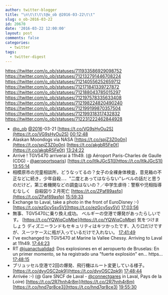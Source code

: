 ```yaml
---
author: twitter-blogger
title: "\n\t\t\t\t@o_ob @2016-03-22\t\t"
slug: o_ob-2016-03-22
id: 20670
date: '2016-03-22 12:00:00'
layout: post
comments: false
categories:
  - twitter
tags:
  - twitter-digest
---
```


https://twitter.com/o_ob/statuses/711933586929098752 https://twitter.com/o_ob/statuses/712132791446708224 https://twitter.com/o_ob/statuses/712140556252659712 https://twitter.com/o_ob/statuses/712171841339727872 https://twitter.com/o_ob/statuses/712188043785015297 https://twitter.com/o_ob/statuses/712197578335633408 https://twitter.com/o_ob/statuses/712198224820490240 https://twitter.com/o_ob/statuses/712199199870357504 https://twitter.com/o_ob/statuses/712199318317432832 https://twitter.com/o_ob/statuses/712231222462844928  

*   [@o_ob](https://twitter.com/o_ob) [@2016](https://twitter.com/2016)-03-21 [https://t.co/VG9sHyOu2S](https://t.co/VG9sHyOu2S) [00:12:48](https://twitter.com/o_ob/statuses/711933586929098752)
*   Alaskan Moondogs via NASA [https://t.co/spjZ3Z0o0n](https://t.co/spjZ3Z0o0n) [https://t.co/akgbR5Fe0t](https://t.co/akgbR5Fe0t) [13:24:22](https://twitter.com/o_ob/statuses/712132791446708224)
*   Arrivé ! TGV5470 arriverai à 11h49\. (@ Aéroport Paris-Charles de Gaulle (CDG) - [@aeroportsparis](https://twitter.com/aeroportsparis)) [https://t.co/ltlkJGcS1I](https://t.co/ltlkJGcS1I) [13:55:14](https://twitter.com/o_ob/statuses/712140556252659712)
*   相模原市の児童相談所，どうなってるの？女子の全裸身体検査，意見箱の不正などに続き，少年自殺…．"二度とあってはならない"レベルの話だと思うのだけど，第三者機関などの調査はないの？／中学生虐待：警察や児相指導むなしく　自殺図り２月死亡 [https://t.co/ZPaf89asfp](https://t.co/ZPaf89asfp) [15:59:33](https://twitter.com/o_ob/statuses/712171841339727872)
*   Exchange to Laval, take a photo in the front of EuroDisney :-) [https://t.co/ezGcy5sv5V](https://t.co/ezGcy5sv5V) [17:03:56](https://twitter.com/o_ob/statuses/712188043785015297)
*   無事、TGV5470に乗り換え成功。 ベルギーの空港で爆発があったらしいです。 [https://t.co/YQWiqCoMbe](https://t.co/YQWiqCoMbe) 気をつけましょう ディズニーランドもセキュリティはキツかったです、入り口だけですが、スーツケースに瓶が入っているだけで入れない。 [17:41:49](https://twitter.com/o_ob/statuses/712197578335633408)
*   I've exchanged to TGV5470 at Marine la Vallee Chessy. Arriving to Laval at 11h49\. [17:44:23](https://twitter.com/o_ob/statuses/712198224820490240)
*   RT [@juanactualidad](https://twitter.com/juanactualidad): Dos explosiones en el aeropuerto de Bruselas: En un primer momento, se ha registrado una "fuerte explosión" en... https… [17:48:15](https://twitter.com/o_ob/statuses/712199199870357504)
*   ブリュッセル空港で2回の爆発、飛行機はルート変更している様子。 [https://t.co/dvyOSC2pk9](https://t.co/dvyOSC2pk9) [17:48:44](https://twitter.com/o_ob/statuses/712199318317432832)
*   Arrivée :-) (@ Gare SNCF de Laval - [@connectgares](https://twitter.com/connectgares) in Laval, Pays de la Loire) [https://t.co/2R7hnh4r8m](https://t.co/2R7hnh4r8m) [https://t.co/hnd7qr8ce3](https://t.co/hnd7qr8ce3) [19:55:30](https://twitter.com/o_ob/statuses/712231222462844928)